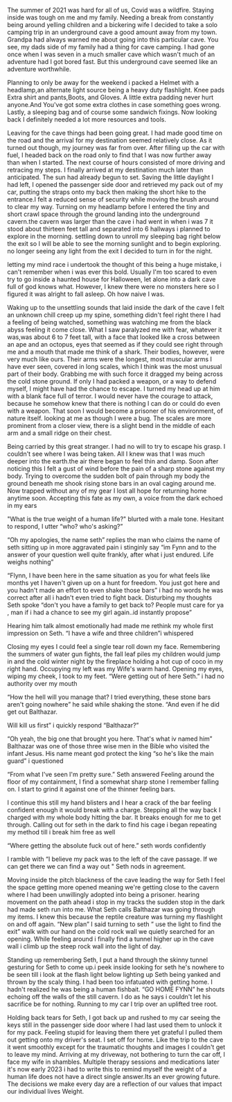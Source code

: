 The summer of 2021 was hard for all of us, Covid was a wildfire. Staying inside was tough on me and my family. Needing a break from constantly being around yelling children and a bickering wife I decided to take a solo camping trip in an underground cave a good amount away from my town. Grandpa had always warned me about going into this particular cave. You see, my dads side of my family had a thing for cave camping. I had gone once when I was seven in a much smaller cave which wasn't much of an adventure had I got bored fast. But this underground cave seemed like an adventure worthwhile.

Planning to only be away for the weekend i packed a Helmet with a headlamp,an alternate light source being a heavy duty flashlight. Knee pads Extra shirt and pants,Boots, and Gloves. A little extra padding never hurt anyone.And You've got some extra clothes in case something goes wrong. Lastly, a sleeping bag and of course some sandwich fixings. Now looking back I definitely needed a lot more resources and tools.

Leaving for the cave things had been going great. I had made good time on the road and the arrival for my destination seemed relatively close. As it turned out though, my journey was far from over. After filling up the car with fuel, I headed back on the road only to find that I was now further away than when I started. The next course of hours consisted of more driving and retracing my steps. I finally arrived at my destination much later than anticipated. The sun had already begun to set. Saving the little daylight I had left, I opened the passenger side door and retrieved my pack out of my car, putting the straps onto my back then making the short hike to the entrance.I felt a reduced sense of security while moving the brush around to clear my way. Turning on my headlamp before I entered the tiny and short crawl space through the ground landing into the underground cavern.the cavern was larger than the cave i had went in when i was 7 it stood about thirteen feet tall and separated into 6 hallways i planned to explore in the morning. settling down to unroll my sleeping bag right below the exit so I will be able to see the morning sunlight and to begin exploring. no longer seeing any light from the exit I decided to turn in for the night.

letting my mind race i undertook the thought of this being a huge mistake, i can't remember when i was ever this bold. Usually I'm too scared to even try to go inside a haunted house for Halloween, let alone into a dark cave full of god knows what. However, I knew there were no monsters here so I figured it was alright to fall asleep. Oh how naive I was.

Waking up to the unsettling sounds that laid inside the dark of the cave I felt an unknown chill creep up my spine, something didn't feel right there I had a feeling of being watched, something was watching me from the black abyss feeling it come close. What I saw paralyzed me with fear, whatever it was,was about 6 to 7 feet tall, with a face that looked like a cross between an ape and an octopus, eyes that seemed as if they could see right through me and a mouth that made me think of a shark. Their bodies, however, were very much like ours. Their arms were the longest, most muscular arms I have ever seen, covered in long scales, which I think was the most unusual part of their body. Grabbing me with such force it dragged my being across the cold stone ground. If only I had packed a weapon, or a way to defend myself, I might have had the chance to escape. I turned my head up at him with a blank face full of terror. I would never have the courage to attack, because he somehow knew that there is nothing I can do or could do even with a weapon. That soon I would become a prisoner of his environment, of nature itself. looking at me as though I were a bug. The scales are more prominent from a closer view, there is a slight bend in the middle of each arm and a small ridge on their chest.

Being carried by this great stranger. I had no will to try to escape his grasp. I couldn't see where I was being taken. All I knew was that I was much deeper into the earth.the air there began to feel thin and damp. Soon after noticing this I felt a gust of wind before the pain of a sharp stone against my body. Trying to overcome the sudden bolt of pain through my body the ground beneath me shook rising stone bars in an oval caging around me. Now trapped without any of my gear I lost all hope for returning home anytime soon. Accepting this fate as my own, a voice from the dark echoed in my ears

"What is the true weight of a human life?" blurted with a male tone. Hesitant to respond, I utter “who? who's asking?”

“Oh my apologies, the name seth” replies the man who claims the name of seth sitting up in more aggravated pain i stinginly say “im Fynn and to the answer of your question well quite frankly, after what i just endured. Life weighs nothing”

“Flynn, I have been here in the same situation as you for what feels like months yet I haven't given up on a hunt for freedom. You just got here and you hadn't made an effort to even shake those bars” i had no words he was correct after all i hadn't even tried to fight back. Disturbing my thoughts Seth spoke “don't you have a family to get back to? People must care for ya , man if i had a chance to see my girl again..id instantly propose”

Hearing him talk almost emotionally had made me rethink my whole first impression on Seth. “I have a wife and three children”i whispered

Closing my eyes I could feel a single tear roll down my face. Remembering the summers of water gun fights, the fall leaf piles my children would jump in and the cold winter night by the fireplace holding a hot cup of coco in my right hand. Occupying my left was my Wife's warm hand. Opening my eyes, wiping my cheek, I took to my feet. “Were getting out of here Seth.” i had no authority over my mouth

“How the hell will you manage that? I tried everything, these stone bars aren't going nowhere” he said while shaking the stone. “And even if he did get out Balthazar.

Will kill us first” i quickly respond “Balthazar?”

“Oh yeah, the big one that brought you here. That's what iv named him” Balthazar was one of those three wise men in the Bible who visited the infant Jesus. His name meant god protect the king “so he's like the main guard” i questioned

“From what I've seen I'm pretty sure.” Seth answered Feeling around the floor of my containment, I find a somewhat sharp stone I remember falling on. I start to grind it against one of the thinner feeling bars.

I continue this still my hand blisters and I hear a crack of the bar feeling confident enough it would break with a charge. Stepping all the way back I charged with my whole body hitting the bar. It breaks enough for me to get through. Calling out for seth in the dark to find his cage i began repeating my method till i break him free as well

“Where getting the absolute fuck out of here.” seth words confidently

I ramble with “I believe my pack was to the left of the cave passage. If we can get there we can find a way out " Seth nods in agreement.

Moving inside the pitch blackness of the cave leading the way for Seth I feel the space getting more opened meaning we're getting close to the cavern where I had been unwillingly adopted into being a prisoner. hearing movement on the path ahead i stop in my tracks the sudden stop in the dark had made seth run into me. What Seth calls Balthazar was going through my items. I knew this because the reptile creature was turning my flashlight on and off again. “New plan” I said turning to seth ” use the light to find the exit” walk with our hand on the cold rock wall we quietly searched for an opening. While feeling around i finally find a tunnel higher up in the cave wall i climb up the steep rock wall into the light of day.

Standing up remembering Seth, I put a hand through the skinny tunnel gesturing for Seth to come up.i peek inside looking for seth he's nowhere to be seen till i look at the flash light below lighting up Seth being yanked and thrown by the scaly thing. I had been too infatuated with getting home. I hadn't realized he was being a human fishbait. “GO HOME FYNN” he shouts echoing off the walls of the still cavern. I do as he says i couldn't let his sacrifice be for nothing. Running to my car I trip over an uplifted tree root.

Holding back tears for Seth, I got back up and rushed to my car seeing the keys still in the passenger side door where I had last used them to unlock it for my pack. Feeling stupid for leaving them there yet grateful I pulled them out getting onto my driver's seat. I set off for home. Like the trip to the cave it went smoothly except for the traumatic thoughts and images I couldn't get to leave my mind. Arriving at my driveway, not bothering to turn the car off, I face my wife in shambles. Multiple therapy sessions and medications later it's now early 2023 i had to write this to remind myself the weight of a human life does not have a direct single answer.Its an ever growing future. The decisions we make every day are a reflection of our values that impact our individual lives Weight.